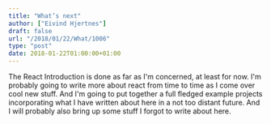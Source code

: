 ```yaml
---
title: "What’s next"
author: ["Eivind Hjertnes"]
draft: false
url: "/2018/01/22/What/1006"
type: "post"
date: 2018-01-22T01:00:00+01:00
---
```


The React Introduction is done as far as I'm concerned, at least for
now. I'm probably going to write more about react from time to time as I
come over cool new stuff. And I'm going to put together a full fledged
example projects incorporating what I have written about here in a not
too distant future. And I will probably also bring up some stuff I
forgot to write about here.
